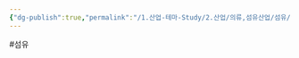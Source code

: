```yaml
---
{"dg-publish":true,"permalink":"/1.산업-테마-Study/2.산업/의류,섬유산업/섬유/","created":"2024-11-20T21:02:29.098+09:00","updated":"2025-06-26T15:44:43.085+09:00"}
---
```


#섬유 